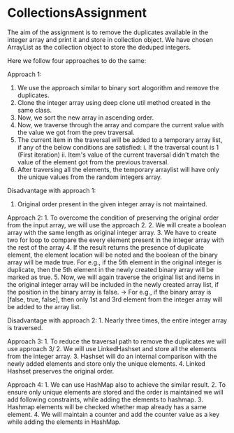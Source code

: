 # CollectionsAssignment

The aim of the assignment is to remove the duplicates available in the integer array and print it and store in collection object.
We have chosen ArrayList as the collection object to store the deduped integers.

Here we follow four approaches to do the same:

Approach 1:
  1. We use the approach similar to binary sort alogorithm and remove the duplicates.
  2. Clone the integer array using deep clone util method created in the same class.
  3. Now, we sort the new array in ascending order.
  4. Now, we traverse through the array and compare the current value with the value we got from the prev traversal.
  5. The current item in the traversal will be added to a temporary array list, if any of the below conditions are satisfied:
    i.  If the traversal count is 1 (First iteration)
    ii. Item's value of the current traversal didn't match the value of the element got from the previous traversal.
  6. After traversing all the elements, the temporary arraylist will have only the unique values from the random integers array.
  
  Disadvantage with approach 1:
  1. Original order present in the given integer array is not maintained.
  
  Approach 2:
    1. To overcome the condition of preserving the original order from the input array, we will use the approach 2.
    2. We will create a boolean array with the same length as original integer array.
    3. We have to create two for loop to compare the every element present in the integer array with the rest of the array
    4. If the result returns the presence of duplicate element, the element location will be noted and the boolean of the binary array will be made true. For e.g., if the 5th element in the original integer is duplicate, then the 5th element in the newly created binary array will be marked as true.
    5. Now, we will again traverse the original list and items in the original integer array will be included in the newly created array list, if the position in the binary array is false.
      -> For e.g., if the binary array is [false, true, false], then only 1st and 3rd element from the integer array will be added to the array list.
  
  Disadvantage with approach 2:
    1. Nearly three times, the entire integer array is traversed.
  
  Approach 3:
    1. To reduce the traversal path to remove the duplicates we will use approach 3/
    2. We will use LinkedHashset and store all the elements from the integer array.
    3. Hashset will do an internal comparison with the newly added elements and store only the unique elements.
    4. Linked Hashset preserves the original order.
  
  Approach 4:
    1. We can use HashMap also to achieve the similar result.
    2. To ensure only unique elements are stored and the order is maintained we will add following constraints, while adding the elements to hashmap.
    3. Hashmap elements will be checked whether map already has a same element.
    4. We will maintain a counter and add the counter value as a key while adding the elements in HashMap.
